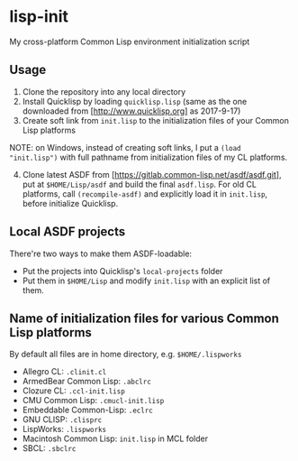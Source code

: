 # lisp-init
My cross-platform Common Lisp environment initialization script

## Usage

1. Clone the repository into any local directory
2. Install Quicklisp by loading `quicklisp.lisp` (same as the one downloaded from [http://www.quicklisp.org] as 2017-9-17)
3. Create soft link from `init.lisp` to the initialization files of your Common Lisp platforms

NOTE: on Windows, instead of creating soft links, I put a `(load "init.lisp")` with full pathname from initialization files of my CL platforms.

4. Clone latest ASDF from [https://gitlab.common-lisp.net/asdf/asdf.git], put at `$HOME/Lisp/asdf` and build the final `asdf.lisp`. For old CL platforms, call `(recompile-asdf)` and explicitly load it in `init.lisp`, before initialize Quicklisp.

## Local ASDF projects

There're two ways to make them ASDF-loadable:
* Put the projects into Quicklisp's `local-projects` folder
* Put them in `$HOME/Lisp` and modify `init.lisp` with an explicit list of them.

## Name of initialization files for various Common Lisp platforms

By default all files are in home directory, e.g. `$HOME/.lispworks`

* Allegro CL: `.clinit.cl`
* ArmedBear Common Lisp: `.abclrc`
* Clozure CL: `.ccl-init.lisp`
* CMU Common Lisp: `.cmucl-init.lisp`
* Embeddable Common-Lisp: `.eclrc`
* GNU CLISP: `.clisprc`
* LispWorks: `.lispworks`
* Macintosh Common Lisp: `init.lisp` in MCL folder
* SBCL: `.sbclrc`
